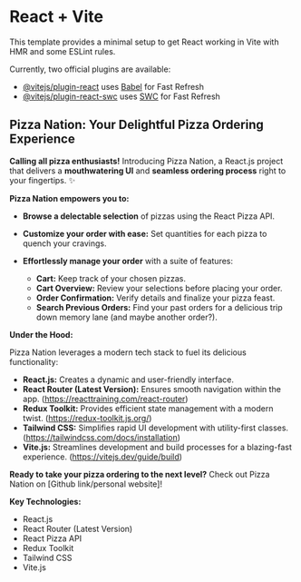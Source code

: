 # React + Vite

This template provides a minimal setup to get React working in Vite with HMR and some ESLint rules.

Currently, two official plugins are available:

- [@vitejs/plugin-react](https://github.com/vitejs/vite-plugin-react/blob/main/packages/plugin-react/README.md) uses [Babel](https://babeljs.io/) for Fast Refresh
- [@vitejs/plugin-react-swc](https://github.com/vitejs/vite-plugin-react-swc) uses [SWC](https://swc.rs/) for Fast Refresh

## Pizza Nation: Your Delightful Pizza Ordering Experience 

**Calling all pizza enthusiasts!** Introducing Pizza Nation, a React.js project that delivers a **mouthwatering UI** and **seamless ordering process** right to your fingertips. ✨

**Pizza Nation empowers you to:**

* **Browse a delectable selection** of pizzas using the React Pizza API.
* **Customize your order with ease:** Set quantities for each pizza to quench your cravings.
* **Effortlessly manage your order** with a suite of features:

    * **Cart:** Keep track of your chosen pizzas.
    * **Cart Overview:** Review your selections before placing your order.
    * **Order Confirmation:** Verify details and finalize your pizza feast.
    * **Search Previous Orders:** Find your past orders for a delicious trip down memory lane (and maybe another order?).

**Under the Hood:**

Pizza Nation leverages a modern tech stack to fuel its delicious functionality:

* **React.js:** Creates a dynamic and user-friendly interface.
* **React Router (Latest Version):** Ensures smooth navigation within the app. (https://reacttraining.com/react-router)
* **Redux Toolkit:** Provides efficient state management with a modern twist. (https://redux-toolkit.js.org/)
* **Tailwind CSS:** Simplifies rapid UI development with utility-first classes. (https://tailwindcss.com/docs/installation)
* **Vite.js:** Streamlines development and build processes for a blazing-fast experience. (https://vitejs.dev/guide/build)

**Ready to take your pizza ordering to the next level?** Check out Pizza Nation on [Github link/personal website]!

**Key Technologies:**

* React.js
* React Router (Latest Version)
* React Pizza API
* Redux Toolkit
* Tailwind CSS
* Vite.js

